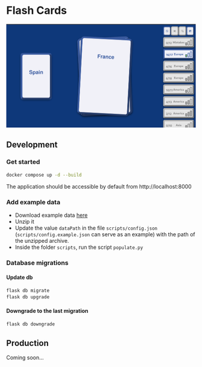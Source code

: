 # Flash Cards

![](./docs/app.png)

## Development

### Get started

```bash
docker compose up -d --build
```

The application should be accessible by default from http://localhost:8000

### Add example data

- Download example data [here](https://github.com/alabbe-fr/flash/releases/download/latest/flash.zip)
- Unzip it
- Update the value `dataPath` in the file `scripts/config.json` (`scripts/config.example.json` can serve as an example) with the path of the unzipped archive.
- Inside the folder `scripts`, run the script `populate.py`

### Database migrations

#### Update db

```bash
flask db migrate
flask db upgrade
```

#### Downgrade to the last migration

```bash
flask db downgrade
```

## Production

Coming soon...
